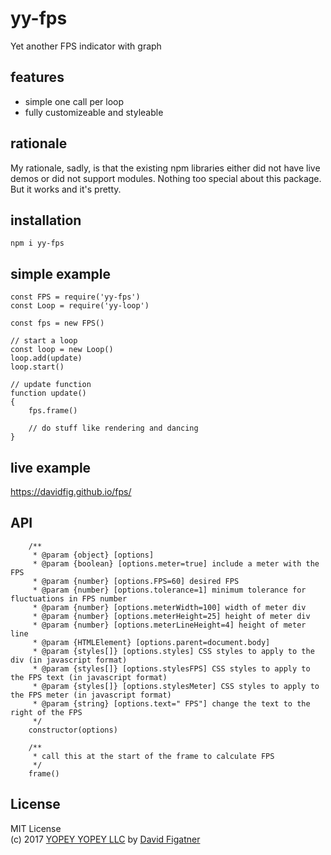 # yy-fps
Yet another FPS indicator with graph

## features
* simple one call per loop
* fully customizeable and styleable

## rationale

My rationale, sadly, is that the existing npm libraries either did not have live demos or did not support modules. Nothing too special about this package. But it works and it's pretty.  

## installation

    npm i yy-fps

## simple example

    const FPS = require('yy-fps')
    const Loop = require('yy-loop')

    const fps = new FPS()

    // start a loop
    const loop = new Loop()
    loop.add(update)
    loop.start()

    // update function
    function update()
    {
        fps.frame()

        // do stuff like rendering and dancing
    }

## live example
https://davidfig.github.io/fps/

## API
```
    /**
     * @param {object} [options]
     * @param {boolean} [options.meter=true] include a meter with the FPS
     * @param {number} [options.FPS=60] desired FPS
     * @param {number} [options.tolerance=1] minimum tolerance for fluctuations in FPS number
     * @param {number} [options.meterWidth=100] width of meter div
     * @param {number} [options.meterHeight=25] height of meter div
     * @param {number} [options.meterLineHeight=4] height of meter line
     * @param {HTMLElement} [options.parent=document.body]
     * @param {styles[]} [options.styles] CSS styles to apply to the div (in javascript format)
     * @param {styles[]} [options.stylesFPS] CSS styles to apply to the FPS text (in javascript format)
     * @param {styles[]} [options.stylesMeter] CSS styles to apply to the FPS meter (in javascript format)
     * @param {string} [options.text=" FPS"] change the text to the right of the FPS
     */
    constructor(options)

    /**
     * call this at the start of the frame to calculate FPS
     */
    frame()
```
## License  
MIT License  
(c) 2017 [YOPEY YOPEY LLC](https://yopeyopey.com/) by [David Figatner](https://twitter.com/yopey_yopey/)

